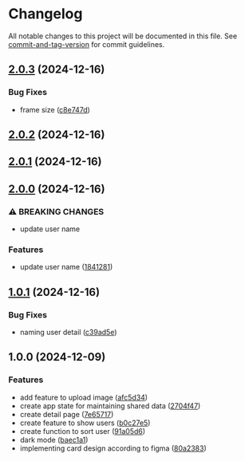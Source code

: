 # Changelog

All notable changes to this project will be documented in this file. See [commit-and-tag-version](https://github.com/absolute-version/commit-and-tag-version) for commit guidelines.

## [2.0.3](https://github.com/andiasrafil/ebuddy-technical-test/compare/v2.0.2...v2.0.3) (2024-12-16)


### Bug Fixes

* frame size ([c8e747d](https://github.com/andiasrafil/ebuddy-technical-test/commit/c8e747d30b9da31ff4a2d2a7c598a8708f0831a7))

## [2.0.2](https://github.com/andiasrafil/ebuddy-technical-test/compare/v2.0.1...v2.0.2) (2024-12-16)

## [2.0.1](https://github.com/andiasrafil/ebuddy-technical-test/compare/v2.0.0...v2.0.1) (2024-12-16)

## [2.0.0](https://github.com/andiasrafil/ebuddy-technical-test/compare/v1.0.1...v2.0.0) (2024-12-16)


### ⚠ BREAKING CHANGES

* update user name

### Features

* update user name ([1841281](https://github.com/andiasrafil/ebuddy-technical-test/commit/1841281f35ab024846b6d3502782336f9704a9f9))

## [1.0.1](https://github.com/andiasrafil/ebuddy-technical-test/compare/v1.0.0...v1.0.1) (2024-12-16)


### Bug Fixes

* naming user detail ([c39ad5e](https://github.com/andiasrafil/ebuddy-technical-test/commit/c39ad5eac1d809cfffdc338ada535f2b540e4bc0))

## 1.0.0 (2024-12-09)


### Features

* add feature to upload image ([afc5d34](https://github.com/andiasrafil/ebuddy-technical-test/commit/afc5d34024c1644ed110bd7cb46a5662b908f1f9))
* create app state for maintaining shared data ([2704f47](https://github.com/andiasrafil/ebuddy-technical-test/commit/2704f479d8e3d8878cec059e67b28bc206096bd7))
* create detail page ([7e65717](https://github.com/andiasrafil/ebuddy-technical-test/commit/7e6571715885f889ba635f4adc18952e37ea1382))
* create feature to show users ([b0c27e5](https://github.com/andiasrafil/ebuddy-technical-test/commit/b0c27e55ddbde94e1bddee79481f697ce9f9bc76))
* create function to sort user ([91a05d6](https://github.com/andiasrafil/ebuddy-technical-test/commit/91a05d622f6e38e981cc21348806060808a0e0fe))
* dark mode ([baec1a1](https://github.com/andiasrafil/ebuddy-technical-test/commit/baec1a1ffbf6b33d8b934e08cedb703ddf661ea5))
* implementing card design according to figma ([80a2383](https://github.com/andiasrafil/ebuddy-technical-test/commit/80a238367e5f06246a1d6d6790c4b1cb7de00ae6))
